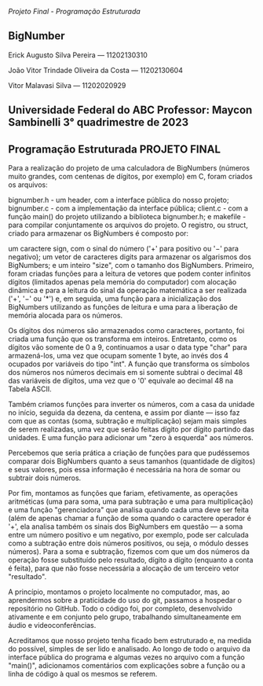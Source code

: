 *Projeto Final - Programação Estruturada*

BigNumber
-
Erick Augusto Silva Pereira — 11202130310

João Vitor Trindade Oliveira da Costa — 11202130604

Vitor Malavasi Silva — 11202020929

Universidade Federal do ABC
Professor: Maycon Sambinelli
3° quadrimestre de 2023
-

Programação Estruturada 
PROJETO FINAL
-
Para a realização do projeto de uma calculadora de BigNumbers (números muito grandes, com centenas de dígitos, por exemplo) em C, foram criados os arquivos:

bignumber.h - um header, com a interface pública do nosso projeto;
bignumber.c - com a implementação da interface pública;
client.c - com a função main() do projeto utilizando a biblioteca bignumber.h; e
makefile - para compilar conjuntamente os arquivos do projeto.
O registro, ou struct, criado para armazenar os BigNumbers é composto por:

um caractere sign, com o sinal do número ('+' para positivo ou '−' para negativo);
um vetor de caracteres digits para armazenar os algarismos dos BigNumbers; e
um inteiro "size", com o tamanho dos BigNumbers.
Primeiro, foram criadas funções para a leitura de vetores que podem conter infinitos dígitos (limitados apenas pela memória do computador) com alocação dinâmica e para a leitura do sinal da operação matemática a ser realizada ('+', '−' ou '*') e, em seguida, uma função para a inicialização dos BigNumbers utilizando as funções de leitura e uma para a liberação de memória alocada para os números.

Os dígitos dos números são armazenados como caracteres, portanto, foi criada uma função que os transforma em inteiros. Entretanto, como os dígitos vão somente de 0 a 9, continuamos a usar o data type "char" para armazená-los, uma vez que ocupam somente 1 byte, ao invés dos 4 ocupados por variáveis do tipo "int". A função que transforma os símbolos dos números nos números decimais em si somente subtrai o decimal 48 das variáveis de dígitos, uma vez que o '0' equivale ao decimal 48 na Tabela ASCII.

Também criamos funções para inverter os números, com a casa da unidade no início, seguida da dezena, da centena, e assim por diante — isso faz com que as contas (soma, subtração e multiplicação) sejam mais simples de serem realizadas, uma vez que serão feitas dígito por dígito partindo das unidades. E uma função para adicionar um "zero à esquerda" aos números.

Percebemos que seria prática a criação de funções para que pudéssemos comparar dois BigNumbers quanto a seus tamanhos (quantidade de dígitos) e seus valores, pois essa informação é necessária na hora de somar ou subtrair dois números.

Por fim, montamos as funções que fariam, efetivamente, as operações aritméticas (uma para soma, uma para subtração e uma para multiplicação) e uma função "gerenciadora" que analisa quando cada uma deve ser feita (além de apenas chamar a função de soma quando o caractere operador é '+', ela analisa também os sinais dos BigNumbers em questão — a soma entre um número positivo e um negativo, por exemplo, pode ser calculada como a subtração entre dois números positivos, ou seja, o módulo desses números). Para a soma e subtração, fizemos com que um dos números da operação fosse substituído pelo resultado, dígito a dígito (enquanto a conta é feita), para que não fosse necessária a alocação de um terceiro vetor "resultado".

A princípio, montamos o projeto localmente no computador, mas, ao aprendermos sobre a praticidade do uso do git, passamos a hospedar o repositório no GitHub. Todo o código foi, por completo, desenvolvido ativamente e em conjunto pelo grupo, trabalhando simultaneamente em áudio e videoconferências.

Acreditamos que nosso projeto tenha ficado bem estruturado e, na medida do possível, simples de ser lido e analisado. Ao longo de todo o arquivo da interface pública do programa e algumas vezes no arquivo com a função "main()", adicionamos comentários com explicações sobre a função ou a linha de código à qual os mesmos se referem.
